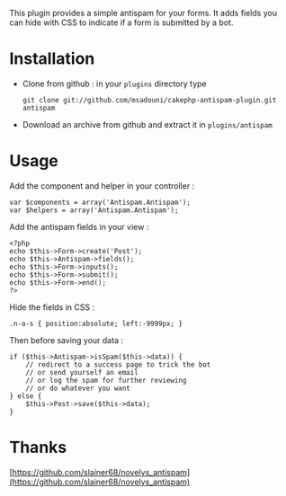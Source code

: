 This plugin provides a simple antispam for your forms. It adds fields you can
hide with CSS to indicate if a form is submitted by a bot.

Installation
============

- Clone from github : in your `plugins` directory type

    `git clone git://github.com/msadouni/cakephp-antispam-plugin.git antispam`

- Download an archive from github and extract it in `plugins/antispam`

Usage
=====

Add the component and helper in your controller :

    var $components = array('Antispam.Antispam');
    var $helpers = array('Antispam.Antispam');

Add the antispam fields in your view :

    <?php
    echo $this->Form->create('Post');
    echo $this->Antispam->fields();
    echo $this->Form->inputs();
    echo $this->Form->submit();
    echo $this->Form->end();
    ?>

Hide the fields in CSS :

    .n-a-s { position:absolute; left:-9999px; }

Then before saving your data :

    if ($this->Antispam->isSpam($this->data)) {
        // redirect to a success page to trick the bot
        // or send yourself an email
        // or log the spam for further reviewing
        // or do whatever you want
    } else {
        $this->Post->save($this->data);
    }

Thanks
======

[https://github.com/slainer68/novelys_antispam](https://github.com/slainer68/novelys_antispam)

